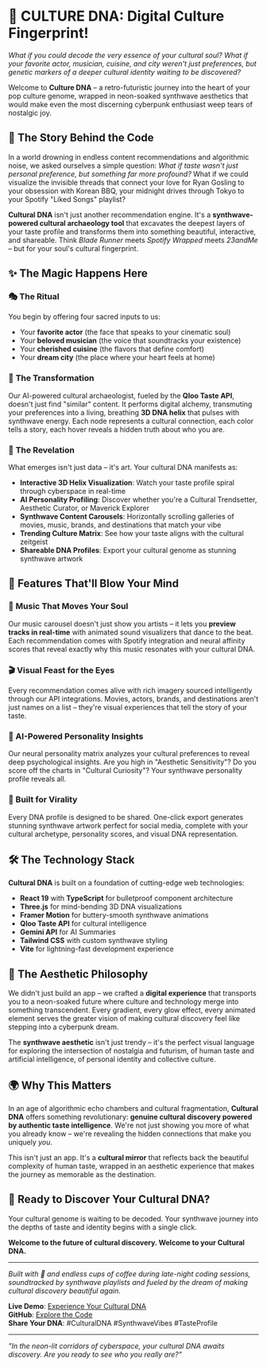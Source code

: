 # 🧬 CULTURE DNA: Digital Culture Fingerprint!

*What if you could decode the very essence of your cultural soul? What if your favorite actor, musician, cuisine, and city weren't just preferences, but genetic markers of a deeper cultural identity waiting to be discovered?*

Welcome to **Culture DNA** – a retro-futuristic journey into the heart of your pop culture genome, wrapped in neon-soaked synthwave aesthetics that would make even the most discerning cyberpunk enthusiast weep tears of nostalgic joy.

## 🌟 The Story Behind the Code

In a world drowning in endless content recommendations and algorithmic noise, we asked ourselves a simple question: *What if taste wasn't just personal preference, but something far more profound?* What if we could visualize the invisible threads that connect your love for Ryan Gosling to your obsession with Korean BBQ, your midnight drives through Tokyo to your Spotify "Liked Songs" playlist?

**Cultural DNA** isn't just another recommendation engine. It's a **synthwave-powered cultural archaeology tool** that excavates the deepest layers of your taste profile and transforms them into something beautiful, interactive, and shareable. Think *Blade Runner* meets *Spotify Wrapped* meets *23andMe* – but for your soul's cultural fingerprint.

## ✨ The Magic Happens Here

### 🎭 **The Ritual**
You begin by offering four sacred inputs to us:
- Your **favorite actor** (the face that speaks to your cinematic soul)
- Your **beloved musician** (the voice that soundtracks your existence)  
- Your **cherished cuisine** (the flavors that define comfort)
- Your **dream city** (the place where your heart feels at home)

### 🧬 **The Transformation**
Our AI-powered cultural archaeologist, fueled by the **Qloo Taste API**, doesn't just find "similar" content. It performs digital alchemy, transmuting your preferences into a living, breathing **3D DNA helix** that pulses with synthwave energy. Each node represents a cultural connection, each color tells a story, each hover reveals a hidden truth about who you are.

### 🎨 **The Revelation**
What emerges isn't just data – it's art. Your cultural DNA manifests as:

- **Interactive 3D Helix Visualization**: Watch your taste profile spiral through cyberspace in real-time
- **AI Personality Profiling**: Discover whether you're a Cultural Trendsetter, Aesthetic Curator, or Maverick Explorer
- **Synthwave Content Carousels**: Horizontally scrolling galleries of movies, music, brands, and destinations that match your vibe
- **Trending Culture Matrix**: See how your taste aligns with the cultural zeitgeist
- **Shareable DNA Profiles**: Export your cultural genome as stunning synthwave artwork

## 🚀 Features That'll Blow Your Mind

### **🎵 Music That Moves Your Soul**
Our music carousel doesn't just show you artists – it lets you **preview tracks in real-time** with animated sound visualizers that dance to the beat. Each recommendation comes with Spotify integration and neural affinity scores that reveal exactly why this music resonates with your cultural DNA.

### **🎬 Visual Feast for the Eyes**
Every recommendation comes alive with rich imagery sourced intelligently through our API integrations. Movies, actors, brands, and destinations aren't just names on a list – they're visual experiences that tell the story of your taste.

### **🧠 AI-Powered Personality Insights**
Our neural personality matrix analyzes your cultural preferences to reveal deep psychological insights. Are you high in "Aesthetic Sensitivity"? Do you score off the charts in "Cultural Curiosity"? Your synthwave personality profile reveals all.

### **📱 Built for Virality**
Every DNA profile is designed to be shared. One-click export generates stunning synthwave artwork perfect for social media, complete with your cultural archetype, personality scores, and visual DNA representation.

## 🛠 The Technology Stack

**Cultural DNA** is built on a foundation of cutting-edge web technologies:

- **React 19** with **TypeScript** for bulletproof component architecture
- **Three.js** for mind-bending 3D DNA visualizations
- **Framer Motion** for buttery-smooth synthwave animations
- **Qloo Taste API** for cultural intelligence
- **Gemini API** for AI Summaries
- **Tailwind CSS** with custom synthwave styling
- **Vite** for lightning-fast development experience

## 🎨 The Aesthetic Philosophy

We didn't just build an app – we crafted a **digital experience** that transports you to a neon-soaked future where culture and technology merge into something transcendent. Every gradient, every glow effect, every animated element serves the greater vision of making cultural discovery feel like stepping into a cyberpunk dream.

The **synthwave aesthetic** isn't just trendy – it's the perfect visual language for exploring the intersection of nostalgia and futurism, of human taste and artificial intelligence, of personal identity and collective culture.

## 🌍 Why This Matters

In an age of algorithmic echo chambers and cultural fragmentation, **Cultural DNA** offers something revolutionary: **genuine cultural discovery powered by authentic taste intelligence**. We're not just showing you more of what you already know – we're revealing the hidden connections that make you uniquely *you*.

This isn't just an app. It's a **cultural mirror** that reflects back the beautiful complexity of human taste, wrapped in an aesthetic experience that makes the journey as memorable as the destination.

## 🚀 Ready to Discover Your Cultural DNA?

Your cultural genome is waiting to be decoded. Your synthwave journey into the depths of taste and identity begins with a single click.

**Welcome to the future of cultural discovery. Welcome to your Cultural DNA.**

---

*Built with 💜 and endless cups of coffee during late-night coding sessions, soundtracked by synthwave playlists and fueled by the dream of making cultural discovery beautiful again.*

**Live Demo**: [Experience Your Cultural DNA]()  
**GitHub**: [Explore the Code](https://github.com/JuanitaCathy/Culture-DNA)  
**Share Your DNA**: #CulturalDNA #SynthwaveVibes #TasteProfile

---

*"In the neon-lit corridors of cyberspace, your cultural DNA awaits discovery. Are you ready to see who you really are?"*
